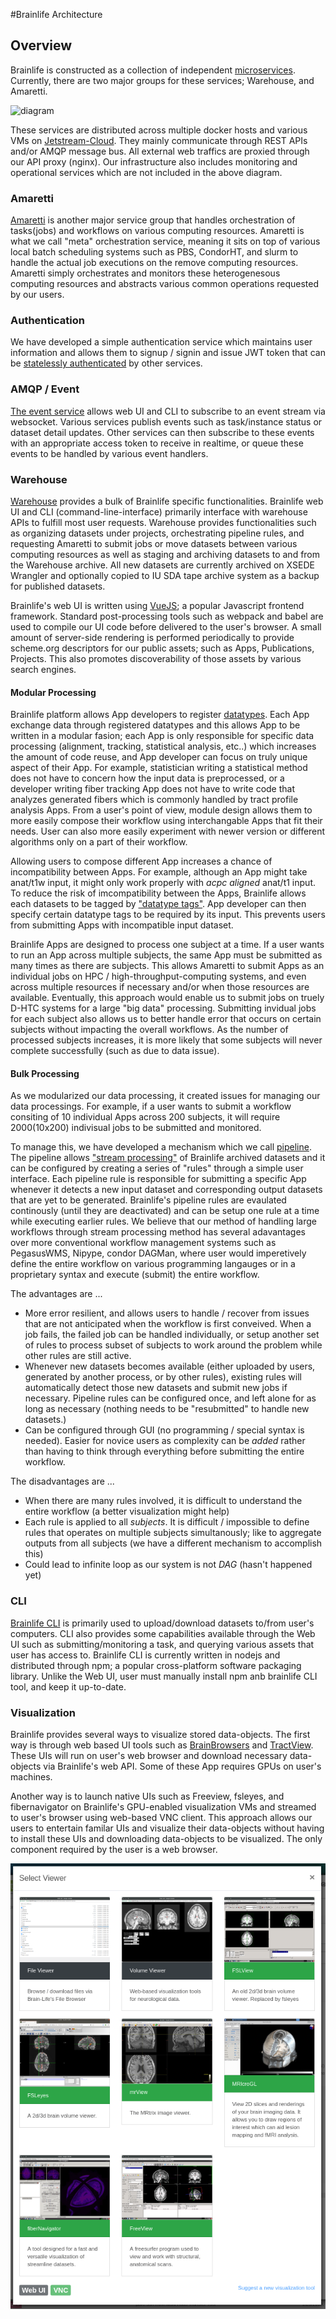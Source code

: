#Brainlife Architecture

## Overview

Brainlife is constructed as a collection of independent [microservices](https://microservices.io/). Currently, there are two major groups for these services; Warehouse, and Amaretti. 

![diagram](https://docs.google.com/drawings/d/e/2PACX-1vSbxpvxhckYT5rUJReexZdbaL4xZpMDiebDP-yQAxrcy1VwKCAHYQQTWE8mMQ4lBgQg9qpcZcZmaEr1/pub?w=960&amp;h=551)

These services are distributed across multiple docker hosts and various VMs on [Jetstream-Cloud](https://jetstream-cloud.org/). They mainly communicate through REST APIs and/or AMQP message bus. All external web traffics are proxied through our API proxy (nginx). Our infrastructure also includes monitoring and operational services which are not included in the above diagram.

### Amaretti

[Amaretti](https://brain-life.github.io/amaretti/) is another major service group that handles orchestration of tasks(jobs) and workflows on various computing resources. Amaretti is what we call "meta" orchestration service, meaning it sits on top of various local batch scheduling systems such as PBS, CondorHT, and slurm to handle the actual job executions on the remove computing resources. Amaretti simply orchestrates and monitors these heterogenesous computing resources and abstracts various common operations requested by our users.

### Authentication

We have developed a simple authentication service which maintains user information and allows them to signup / signin and issue JWT token that can be [statelessly authenticated](https://www.jbspeakr.cc/purpose-jwt-stateless-authentication/) by other services.

### AMQP / Event

[The event service](https://github.com/soichih/event) allows web UI and CLI to subscribe to an event stream via websocket. Various services publish events such as task/instance status or dataset detail updates. Other services can then subscribe to these events with an appropriate access token to receive in realtime, or queue these events to be handled by various event handlers.

### Warehouse 

[Warehouse](https://github.com/brain-life/warehouse) provides a bulk of Brainlife specific functionalities. Brainlife web UI and CLI (command-line-interface) primarily interface with warehouse APIs to fulfill most user requests. Warehouse provides functionalities such as organizing datasets under projects, orchestrating pipeline rules, and requesting Amaretti to submit jobs or move datasets between various computing resources as well as staging and archiving datasets to and from the Warehouse archive. All new datasets are currently archived on XSEDE Wrangler and optionally copied to IU SDA tape archive system as a backup for published datasets.

Brainlife's web UI is written using [VueJS](https://vuejs.org/); a popular Javascript frontend framework. Standard post-processing tools such as webpack and babel are used to compile our UI code before delivered to the user's browser. A small amount of server-side rendering is performed periodically to provide scheme.org descriptors for our public assets; such as Apps, Publications, Projects. This also promotes discoverability of those assets by various search engines.

#### Modular Processing

Brainlife platform allows App developers to register [datatypes](https://brainlife.io/docs/user/datatypes/). Each App exchange data through registered datatypes and this allows App to be written in a modular fasion; each App is only responsible for specific data processing (alignment, tracking, statistical analysis, etc..) which increases the amount of code reuse, and App developer can focus on truly unique aspect of their App. For example, statistician writing a statistical method does not have to concern how the input data is preprocessed, or a developer writing fiber tracking App does not have to write code that analyzes generated fibers which is commonly handled by tract profile analysis Apps. From a user's point of view, module design allows them to more easily compose their workflow using interchangable Apps that fit their needs. User can also more easily experiment with newer version or different algorithms only on a part of their workflow.

Allowing users to compose different App increases a chance of incompatibility between Apps. For example, although an App might take anat/t1w input, it might only work properly with *acpc aligned* anat/t1 input. To reduce the risk of imcompatibility between the Apps, Brainlife allows each datasets to be tagged by ["datatype tags"](https://brainlife.io/docs/user/datatypes/#datatype-tags). App developer can then specify certain datatype tags to be required by its input. This prevents users from submitting Apps with incompatible input dataset.

Brainlife Apps are designed to process one subject at a time. If a user wants to run an App across multiple subjects, the same App must be submitted as many times as there are subjects. This allows Amaretti to submit Apps as an individual jobs on HPC / high-throughput-computing systems, and even across multiple resources if necessary and/or when those resources are available. Eventually, this approach would enable us to submit jobs on truely D-HTC systems for a large "big data" processing. Submitting invidual jobs for each subject also allows us to better handle error that occurs on certain subjects without impacting the overall workflows. As the number of processed subjects increases, it is more likely that some subjects will never complete successfully (such as due to data issue).

#### Bulk Processing

As we modularized our data processing, it created issues for managing our data processings. For example, if a user wants to submit a workflow consiting of 10 individual Apps across 200 subjects, it will require 2000(10x200) indivisual jobs to be submitted and monitored. 

To manage this, we have developed a mechanism which we call [pipeline](https://brainlife.io/docs/user/pipeline/). The pipeline allows ["stream processing"](https://medium.com/@gowthamy/big-data-battle-batch-processing-vs-stream-processing-5d94600d8103) of Brainlife archived datasets and it can be configured by creating a series of "rules" through a simple user interface. Each pipeline rule is responsible for submitting a specific App whenever it detects a new input dataset and corresponding output datasets that are yet to be generated. Brainlife's pipeline rules are evaulated continously (until they are deactivated) and can be setup one rule at a time while executing earlier rules. We believe that our method of handling large workflows through stream processing method has several adavantages over more conventional workflow management systems such as PegasusWMS, Nipype, condor DAGMan, where user would imperetively define the entire workflow on various programming langauges or in a proprietary syntax and execute (submit) the entire workflow.

The advantages are ...

* More error resilient, and allows users to handle / recover from issues that are not anticipated when the workflow is first conveived. When a job fails, the failed job can be handled individually, or setup another set of rules to process subset of subjects to work around the problem while other rules are still active.
* Whenever new datasets becomes available (either uploaded by users, generated by another process, or by other rules), existing rules will automatically detect those new datasets and submit new jobs if necessary. Pipeline rules can be configured once, and left alone for as long as necessary (nothing needs to be "resubmitted" to handle new datasets.)
* Can be configured through GUI (no programming / special syntax is needed). Easier for novice users as complexity can be *added* rather than having to think through everything before submitting the entire workflow.

The disadvantages are ...

* When there are many rules involved, it is difficult to understand the entire workflow (a better visualization might help)
* Each rule is applied to all *subjects*. It is difficult / impossible to define rules that operates on multiple subjects simultanously; like to aggregate outputs from all subjects (we have a different mechanism to accomplish this)
* Could lead to infinite loop as our system is not *DAG* (hasn't happened yet)

### CLI

[Brainlife CLI](https://github.com/brain-life/cli) is primarily used to upload/download datasets to/from user's computers. CLI also provides some capabilities available through the Web UI such as submitting/monitoring a task, and querying various assets that user has access to. Brainlife CLI is currently written in nodejs and distributed through npm; a popular cross-platform software packaging library. Unlike the Web UI, user must manually install npm anb brainlife CLI tool, and keep it up-to-date.

### Visualization

Brainlife provides several ways to visualize stored data-objects. The first way is through web based UI tools such as [BrainBrowsers](https://brainbrowser.cbrain.mcgill.ca/) and [TractView](https://github.com/brain-life/ui-tractview). These UIs will run on user's web browser and download necessary data-objects via Brainlife's web API. Some of these App requires GPUs on user's machines.

Another way is to launch native UIs such as Freeview, fsleyes, and fibernavigator on Brainlife's GPU-enabled visualization VMs and streamed to user's browser using web-based VNC client.  This approach allows our users to entertain familar UIs and visualize their data-objects without having to install these UIs and downloading data-objects to be visualized. The only component required by the user is a web browser. 

![viewers](/docs/img/viewers.png)
